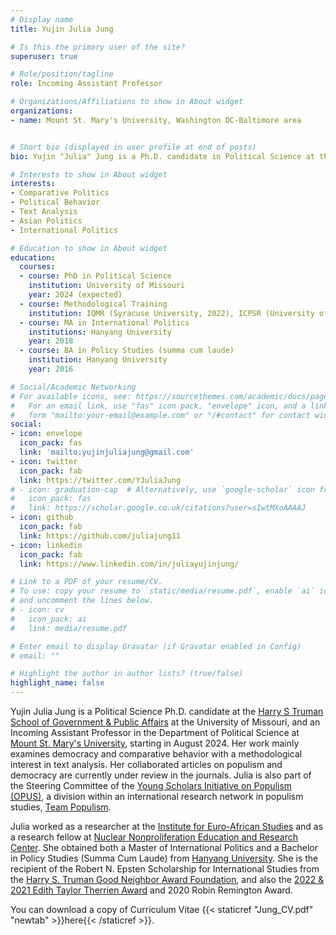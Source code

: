 ```yaml
---
# Display name
title: Yujin Julia Jung

# Is this the primary user of the site?
superuser: true

# Role/position/tagline
role: Incoming Assistant Professor

# Organizations/Affiliations to show in About widget
organizations:
- name: Mount St. Mary's University, Washington DC-Baltimore area


# Short bio (displayed in user profile at end of posts)
bio: Yujin "Julia" Jung is a Ph.D. candidate in Political Science at the Truman School of Government and Public Affairs, University of Missouri, and an incoming Assistant Professor in the Department of Political Science at Mount St. Mary's University. 

# Interests to show in About widget
interests:
- Comparative Politics
- Political Behavior
- Text Analysis
- Asian Politics
- International Politics

# Education to show in About widget
education:
  courses:
  - course: PhD in Political Science
    institution: University of Missouri
    year: 2024 (expected)
  - course: Methodological Training 
    institution: IQMR (Syracuse University, 2022), ICPSR (University of Michigan, 2021), SICSS (Rutgers University, 2020)
  - course: MA in International Politics
    institutions: Hanyang University
    year: 2018
  - course: BA in Policy Studies (summa cum laude)
    institution: Hanyang University
    year: 2016

# Social/Academic Networking
# For available icons, see: https://sourcethemes.com/academic/docs/page-builder/#icons
#   For an email link, use "fas" icon pack, "envelope" icon, and a link in the
#   form "mailto:your-email@example.com" or "/#contact" for contact widget.
social:
- icon: envelope
  icon_pack: fas
  link: 'mailto:yujinjuliajung@gmail.com'
- icon: twitter
  icon_pack: fab
  link: https://twitter.com/YJuliaJung
# - icon: graduation-cap  # Alternatively, use `google-scholar` icon from `ai` icon pack
#   icon_pack: fas
#   link: https://scholar.google.co.uk/citations?user=sIwtMXoAAAAJ
- icon: github
  icon_pack: fab
  link: https://github.com/juliajung11
- icon: linkedin
  icon_pack: fab
  link: https://www.linkedin.com/in/juliayujinjung/

# Link to a PDF of your resume/CV.
# To use: copy your resume to `static/media/resume.pdf`, enable `ai` icons in `params.toml`, 
# and uncomment the lines below.
# - icon: cv
#   icon_pack: ai
#   link: media/resume.pdf

# Enter email to display Gravatar (if Gravatar enabled in Config)
# email: ""

# Highlight the author in author lists? (true/false)
highlight_name: false
---
```


Yujin Julia Jung is a Political Science Ph.D. candidate at the [Harry S Truman School of Government & Public Affairs](https://truman.missouri.edu) at the University of Missouri, and an Incoming Assistant Professor in the Department of Political Science at [Mount St. Mary's University](https://msmary.edu/), starting in August 2024. Her work mainly examines democracy and comparative behavior with a methodological interest in text analysis. Her collaborated articles on populism and democracy are currently under review in the journals. Julia is also part of the Steering Committee of the [Young Scholars Initiative on Populism (OPUS)](https://populism.byu.edu/directory/yujin-julia-jung), a division within an international research network in populism studies, [Team Populism](https://populism.byu.edu/).

Julia worked as a researcher at the [Institute for Euro-African Studies](http://africa.hanyang.ac.kr/eng/) and as a research fellow at [Nuclear Nonproliferation Education and Research Center](http://nerec.or.kr/). She obtained both a Master of International Politics and a Bachelor in Policy Studies (Summa Cum Laude) from [Hanyang University](https://www.hanyang.ac.kr/web/eng). She is the recipient of the Robert N. Epsten Scholarship for International Studies from the [Harry S. Truman Good Neighbor Award Foundation](https://trumanaward.org/), and also the [2022 & 2021 Edith Taylor Therrien Award](https://truman.missouri.edu/news/39th-annual-awards-reception) and 2020 Robin Remington Award. 

You can download a copy of Curriculum Vitae {{< staticref "Jung_CV.pdf" "newtab" >}}here{{< /staticref >}}.

